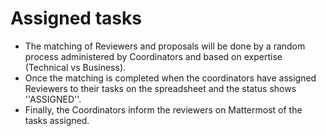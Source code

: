 # Assigned tasks

- The matching of Reviewers and proposals will be done by a random process administered by Coordinators and based on expertise (Technical vs Business).
- Once the matching is completed when the coordinators have assigned Reviewers to their tasks on the spreadsheet and the status shows ''ASSIGNED''.
- Finally, the Coordinators inform the reviewers on Mattermost of the tasks assigned.
